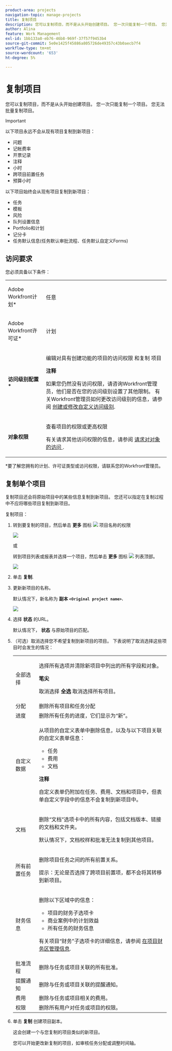 ```yaml
---
product-area: projects
navigation-topic: manage-projects
title: 复制项目
description: 您可以复制项目，而不是从头开始创建项目。 您一次只能复制一个项目。 您无法批量复制项目。
author: Alina
feature: Work Management
exl-id: 1bb133a8-eb76-46b8-969f-37f57f9453b4
source-git-commit: 5e0e1425f45886a805726de49357c43b0aecb7f4
workflow-type: tm+mt
source-wordcount: '653'
ht-degree: 5%

---
```


# 复制项目

<!--some areas are drafted for the 23.2 release story-->

<!--
<(LINKED TO THE PRODUCT IN THE COPY PROJECT BOX)</p>
-->

您可以复制项目，而不是从头开始创建项目。 您一次只能复制一个项目。 您无法批量复制项目。

>[!IMPORTANT]
>
>以下项目永远不会从现有项目复制到新项目：
>
>* 问题
>* 记帐费率
>* 开票记录
>* 注释
>* 小时
>* 跨项目前置任务
>* 预算小时 <!-- drafted for release 23.2: take this out and move it to the one below IF there is no UI component for the story that allows you to check/uncheck this information as you copy the project. If there is a UI component, take this out of here and just add it to the new screen shot below. -->
>
>以下项目始终会从现有项目复制到新项目：
>
>* 任务
>* 模板
>* 风险
>* 队列设置信息
>* Portfolio和计划
>* 记分卡
>* 任务默认信息(任务默认审批流程、任务默认自定义Forms)
>


## 访问要求

<!-- drafted for P&P:
<table style="table-layout:auto"> 
 <col> 
 <col> 
 <tbody> 
  <tr> 
   <td> <p>Adobe Workfront plan*</p> </td> 
   <td>Any</td> 
  </tr> 
  <tr> 
   <td> <p>Adobe Workfront license*</p> </td> 
   <td> <p>Current license: Standard </p> 
   Or
   <p>Legacy license: Plan </p>
   </td> 
  </tr> 
  <tr data-mc-conditions=""> 
   <td><strong>Access level configurations*</strong> </td> 
   <td> <p>Edit access to Projects with ability to Create <span>and Copy</span> projects</p> <p><b>NOTE</b>
   
   If you still don't have access, ask your Workfront administrator if they set additional restrictions in your access level. For information on how a Workfront administrator can change your access level, see <a href="../../../administration-and-setup/add-users/configure-and-grant-access/create-modify-access-levels.md" class="MCXref xref">Create or modify custom access levels</a>.</p> </td> 
  </tr> 
  <tr data-mc-conditions=""> 
   <td> <p><strong>Object permissions</strong> </p> </td> 
   <td> <p>View permissions or higher to the project</p> <p>For information on requesting additional access, see <a href="../../../workfront-basics/grant-and-request-access-to-objects/request-access.md" class="MCXref xref">Request access to objects </a>.</p> </td> 
  </tr> 
 </tbody> 
</table>
-->
您必须具备以下条件：

<table style="table-layout:auto"> 
 <col> 
 <col> 
 <tbody> 
  <tr> 
   <td> <p>Adobe Workfront计划*</p> </td> 
   <td>任意</td> 
  </tr> 
  <tr> 
   <td> <p>Adobe Workfront许可证*</p> </td> 
   <td> <p>计划 </p> </td> 
  </tr> 
  <tr data-mc-conditions=""> 
   <td><strong>访问级别配置*</strong> </td> 
   <td> <p>编辑对具有创建功能的项目的访问权限 <span>和复制</span> 项目</p> <p><b>注释</b>

如果您仍然没有访问权限，请咨询Workfront管理员，他们是否在您的访问级别设置了其他限制。 有关Workfront管理员如何更改访问级别的信息，请参阅 <a href="../../../administration-and-setup/add-users/configure-and-grant-access/create-modify-access-levels.md" class="MCXref xref">创建或修改自定义访问级别</a>.</p> </td>
</tr> 
  <tr data-mc-conditions=""> 
   <td> <p><strong>对象权限</strong> </p> </td> 
   <td> <p>查看项目的权限或更高权限</p> <p>有关请求其他访问权限的信息，请参阅 <a href="../../../workfront-basics/grant-and-request-access-to-objects/request-access.md" class="MCXref xref">请求对对象的访问 </a>.</p> </td> 
  </tr> 
 </tbody> 
</table>

&#42;要了解您拥有的计划、许可证类型或访问权限，请联系您的Workfront管理员。

## 复制单个项目

复制项目还会将原始项目中的某些信息复制到新项目。 您还可以指定在复制过程中不应将哪些项目复制到新项目。

复制项目：

1. 转到要复制的项目，然后单击 **更多** 图标 ![](assets/qs-more-menu.png) 项目名称的权限

   ![](assets/project-level-more-drop-down-expanded-nwe-350x516.png)

   或

   转到项目列表或报表并选择一个项目，然后单击 **更多** 图标 ![](assets/qs-more-menu.png) 列表顶部。

   ![](assets/more-menu-expanded-in-a-list-one-project-selected-nwe.png)

1. 单击 **复制**.

1. 更新新项目的名称。

   默认情况下，新名称为 **副本 `<Original project name>`.**

   ![](assets/copy-project-box-nwe-350x276.png)

1. 选择 **状态** 的URL。

   默认情况下， **状态** 与原始项目的匹配。

1. （可选）取消选择您不希望复制到新项目的项目。 下表说明了取消选择这些项目时会发生的情况：

   <!--drafted for story for the 23.2 release: add another line in the table below for "Budgeted hours" and add this information to that row:
      Removes the hours budgeted in the Resource Planning area of the project's Business Case from the copied project. 
      <b>NOTE</b>
      Hours budgeted using the Scenario Planner are never copied to the new project because the new project is not linked to an initiative in the Scenario Planner. For more information, see <a href="../../../manage-work/projects/define-a-business-case/budget-resources-in-business-case-use-scenario-planner.md">Budget resources in the Business Case using the Scenario Planner</a>
      -->

   <table style="table-layout:auto"> 
    <col> 
    <col> 
    <tbody> 
     <tr> 
      <td role="rowheader">全部选择</td> 
      <td> <p>选择所有选项并清除新项目中列出的所有字段和对象。</p> <p><b>笔尖</b>

   取消选择 <strong>全选</strong> 取消选择所有项目。 </p> </td>
   </tr> 
     <tr> 
      <td role="rowheader">分配</td> 
      <td>删除所有项目和任务分配</td> 
     </tr> 
     <tr> 
      <td role="rowheader">进度</td> 
      <td>删除所有任务的进度，它们显示为“新”。 </td> 
     </tr> 
     <tr> 
      <td role="rowheader">自定义数据</td> 
      <td> <p>从项目的自定义表单中删除信息，以及与以下项目关联的自定义表单信息：</p> 
       <ul> 
        <li>任务</li> 
        <li>费用</li> 
        <li> 文档</li> 
       </ul> <p><b>注释</b>

   自定义表单仍附加在任务、费用、文档和项目中，但表单自定义字段中的信息不会复制到新项目中。 </p> </td>
   </tr> 
     <tr> 
      <td role="rowheader">文档</td> 
      <td> <p>删除“文档”选项卡中的所有内容，包括文档版本、链接的文档和文件夹。</p> <p>默认情况下，文档校样和批准无法复制到其他项目。 </p> </td> 
     </tr> 
     <tr> 
      <td role="rowheader">所有前置任务</td> 
      <td> <p>删除项目任务之间的所有前置关系。 </p> <p>提示：无论是否选择了跨项目前置项，都不会将其转移到新项目。 </p> </td> 
     </tr> 
     <tr> 
      <td role="rowheader">财务信息</td> 
      <td> <p>删除以下区域中的信息： </p> 
       <ul> 
        <li>项目的财务子选项卡</li> 
        <li> 商业案例中的计划效益</li> 
        <li>所有任务的财务信息<br></li> 
       </ul> <p>有关项目“财务”子选项卡的详细信息，请参阅 <a href="../../../manage-work/projects/project-finances/manage-project-finance-area.md" class="MCXref xref">在项目财务区管理信息</a>.</p> </td> 
     </tr> 
     <tr> 
      <td role="rowheader">批准流程</td> 
      <td>删除与任务或项目关联的所有批准。 </td> 
     </tr> 
     <tr> 
      <td role="rowheader">提醒通知</td> 
      <td> 删除与任务或项目关联的提醒通知。 </td> 
     </tr> 
     <tr> 
      <td role="rowheader">费用</td> 
      <td>删除与任务或项目相关的费用。 </td> 
     </tr> 
     <tr> 
      <td role="rowheader">权限</td> 
      <td> 删除所有用户对任务或项目的权限。</td> 
     </tr> 
    </tbody> 
   </table>

1. 单击 **复制** 创建项目副本。

   这会创建一个与您复制的项目类似的新项目。

   您可以开始更改新复制的项目，如审核任务分配或调整时间轴。
